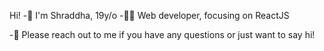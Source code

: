 
Hi!
-👋 I'm Shraddha, 19y/o
-👨‍💻 Web developer, focusing on ReactJS
<!-- 🧱 Previous projects? => shraddhasingh.com -->

-💬 Please reach out to me if you have any questions or just want to say hi!

<!---
shrad059/shrad059 is a ✨ special ✨ repository because its `README.md` (this file) appears on your GitHub profile.
You can click the Preview link to take a look at your changes.
--->
